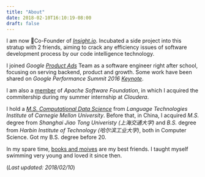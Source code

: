 ```yaml
---
title: "About"
date: 2018-02-10T16:10:19-08:00
draft: false
---
```


I am now Co-Founder of [*Insight.io*](https://insight.io). Incubated a side project into this stratup with 2 friends, aiming to crack any efficiency issues of software development process by our code intelligence technology.

I joined *Google* [*Product Ads*](https://www.google.com/retail/solutions/) Team as a software engineer
right after school, focusing on serving backend, product and growth.
Some work have been shared on
*Google Performance Summit 2016 [Keynote](https://www.youtube.com/watch?v=JW1LS94wLJw)*.

I am also a [member](http://people.apache.org/committer-index.html) of
*Apache Software Foundation*, in which I acquired the commitership during my summer internship at *Cloudera*.

I hold a *[M.S. Computational Data Science](https://mcds.cs.cmu.edu/)* 
from *Language Technologies Institute* of *Carnegie Mellon University*.
Before that, in China, I acquired *M.S.* degree from *Shanghai Jiao Tong Univeristy
(上海交通大学)* and *B.S.* degree from *Harbin Institute of Technology
(哈尔滨工业大学)*, both in Computer Science. Got my B.S. degree before 20.

In my spare time, [books and moives](https://www.douban.com/people/lennard/)
are my best friends. I taught myself swimming very young and loved it since then.

(*Last updated: 2018/02/10*)